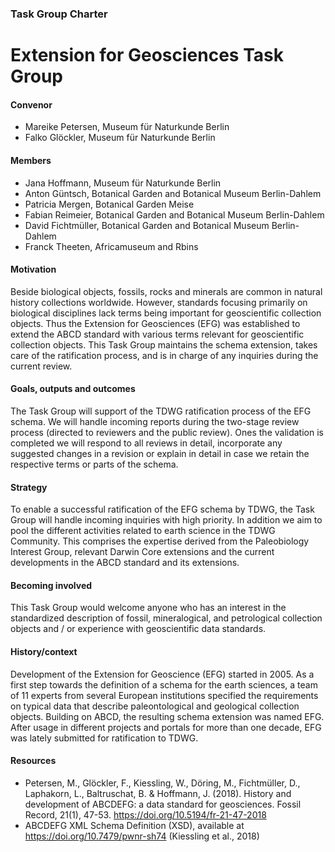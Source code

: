 ###  Task Group Charter
# Extension for Geosciences Task Group 

#### Convenor
- Mareike Petersen, Museum für Naturkunde Berlin
- Falko Glöckler, Museum für Naturkunde Berlin

#### Members
- Jana Hoffmann, Museum für Naturkunde Berlin
- Anton Güntsch, Botanical Garden and Botanical Museum Berlin-Dahlem
- Patricia Mergen, Botanical Garden Meise
- Fabian Reimeier, Botanical Garden and Botanical Museum Berlin-Dahlem
- David Fichtmüller, Botanical Garden and Botanical Museum Berlin-Dahlem
- Franck Theeten, Africamuseum and Rbins 

#### Motivation
Beside biological objects, fossils, rocks and minerals are common in natural history collections worldwide. However, standards focusing primarily on biological disciplines lack terms being important for geoscientific collection objects. Thus the Extension for Geosciences (EFG) was established to extend the ABCD standard with various terms relevant for geoscientific collection objects. This Task Group maintains the schema extension, takes care of the ratification process, and is in charge of any inquiries during the current review.

#### Goals, outputs and outcomes
The Task Group will support of the TDWG ratification process of the EFG schema. We will handle incoming reports during the two-stage review process (directed to reviewers and the public review). Ones the validation is completed we will respond to all reviews in detail, incorporate any suggested changes in a revision or explain in detail in case we retain the respective terms or parts of the schema. 

#### Strategy
To enable a successful ratification of the EFG schema by TDWG, the Task Group will handle incoming inquiries with high priority. In addition we aim to pool the different activities related to earth science in the TDWG Community. This comprises the expertise derived from the Paleobiology Interest Group, relevant Darwin Core extensions and the current developments in the ABCD standard and its extensions. 

#### Becoming involved
This Task Group would welcome anyone who has an interest in the standardized description of fossil, mineralogical, and petrological collection objects and / or experience with geoscientific data standards. 

#### History/context
Development of the Extension for Geoscience (EFG) started in 2005. As a first step towards the definition of a schema for the earth sciences, a team of 11 experts from several European institutions specified the requirements on typical data that describe paleontological and geological collection objects. Building on ABCD, the resulting schema extension was named EFG. After usage in different projects and portals for more than one decade, EFG was lately submitted for ratification to TDWG.

#### Resources
- Petersen, M., Glöckler, F., Kiessling, W., Döring, M., Fichtmüller, D., Laphakorn, L.,  Baltruschat, B. & Hoffmann, J. (2018). History and development of ABCDEFG: a data standard for geosciences. Fossil Record, 21(1), 47-53. https://doi.org/10.5194/fr-21-47-2018
- ABCDEFG XML Schema Definition (XSD), available at https://doi.org/10.7479/pwnr-sh74 (Kiessling et al., 2018)
